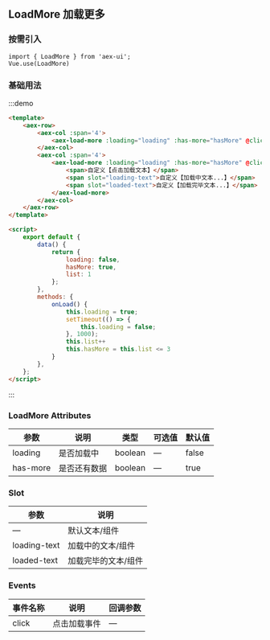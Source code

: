 ## LoadMore 加载更多

### 按需引入

```
import { LoadMore } from 'aex-ui';
Vue.use(LoadMore)
```

### 基础用法

:::demo 

```html
<template>
    <aex-row>
        <aex-col :span='4'>
            <aex-load-more :loading="loading" :has-more="hasMore" @click="onLoad"></aex-load-more>
        </aex-col>
        <aex-col :span='4'>
            <aex-load-more :loading="loading" :has-more="hasMore" @click="onLoad">
                <span>自定义【点击加载文本】</span>
                <span slot="loading-text">自定义【加载中文本...】</span>
                <span slot="loaded-text">自定义【加载完毕文本...】</span>
            </aex-load-more>
        </aex-col>
    </aex-row>
</template>

<script>
    export default {
        data() {
            return {
                loading: false,
                hasMore: true,
                list: 1
            };
        },
        methods: {
            onLoad() {
                this.loading = true;
                setTimeout(() => {
                    this.loading = false;
                }, 1000);
                this.list++
                this.hasMore = this.list <= 3
            }
        },
    };
</script>
```

:::

### LoadMore Attributes

| 参数          | 说明            | 类型            | 可选值                 | 默认值   |
|-------------  |---------------- |---------------- |---------------------- |-------- |
| loading     | 是否加载中      | boolean          |  —  | false |
| has-more     | 是否还有数据      | boolean          | — | true |

### Slot

| 参数 | 说明 |
|--- | ---|
| — | 默认文本/组件 |
| loading-text | 加载中的文本/组件 |
| loaded-text | 加载完毕的文本/组件 |

### Events

| 事件名称 | 说明 | 回调参数 |
|---------|--------|---------|
| click | 点击加载事件| — |
